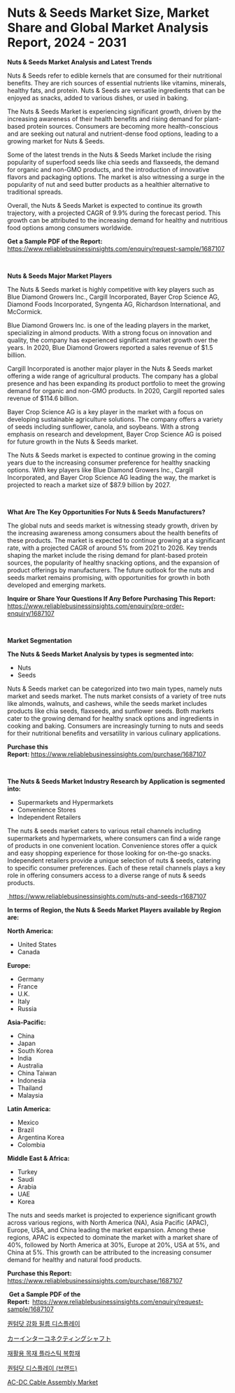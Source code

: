 <p><h1>Nuts & Seeds Market Size, Market Share and Global Market Analysis Report, 2024 - 2031</h1></p><p><strong>Nuts & Seeds Market Analysis and Latest Trends</strong></p>
<p><p>Nuts & Seeds refer to edible kernels that are consumed for their nutritional benefits. They are rich sources of essential nutrients like vitamins, minerals, healthy fats, and protein. Nuts & Seeds are versatile ingredients that can be enjoyed as snacks, added to various dishes, or used in baking.</p><p>The Nuts & Seeds Market is experiencing significant growth, driven by the increasing awareness of their health benefits and rising demand for plant-based protein sources. Consumers are becoming more health-conscious and are seeking out natural and nutrient-dense food options, leading to a growing market for Nuts & Seeds.</p><p>Some of the latest trends in the Nuts & Seeds Market include the rising popularity of superfood seeds like chia seeds and flaxseeds, the demand for organic and non-GMO products, and the introduction of innovative flavors and packaging options. The market is also witnessing a surge in the popularity of nut and seed butter products as a healthier alternative to traditional spreads.</p><p>Overall, the Nuts & Seeds Market is expected to continue its growth trajectory, with a projected CAGR of 9.9% during the forecast period. This growth can be attributed to the increasing demand for healthy and nutritious food options among consumers worldwide.</p></p>
<p><strong>Get a Sample PDF of the Report:&nbsp;</strong> <a href="https://www.reliablebusinessinsights.com/enquiry/request-sample/1687107">https://www.reliablebusinessinsights.com/enquiry/request-sample/1687107</a></p>
<p>&nbsp;</p>
<p><strong>Nuts & Seeds Major Market Players</strong></p>
<p><p>The Nuts & Seeds market is highly competitive with key players such as Blue Diamond Growers Inc., Cargill Incorporated, Bayer Crop Science AG, Diamond Foods Incorporated, Syngenta AG, Richardson International, and McCormick. </p><p>Blue Diamond Growers Inc. is one of the leading players in the market, specializing in almond products. With a strong focus on innovation and quality, the company has experienced significant market growth over the years. In 2020, Blue Diamond Growers reported a sales revenue of $1.5 billion.</p><p>Cargill Incorporated is another major player in the Nuts & Seeds market offering a wide range of agricultural products. The company has a global presence and has been expanding its product portfolio to meet the growing demand for organic and non-GMO products. In 2020, Cargill reported sales revenue of $114.6 billion.</p><p>Bayer Crop Science AG is a key player in the market with a focus on developing sustainable agriculture solutions. The company offers a variety of seeds including sunflower, canola, and soybeans. With a strong emphasis on research and development, Bayer Crop Science AG is poised for future growth in the Nuts & Seeds market.</p><p>The Nuts & Seeds market is expected to continue growing in the coming years due to the increasing consumer preference for healthy snacking options. With key players like Blue Diamond Growers Inc., Cargill Incorporated, and Bayer Crop Science AG leading the way, the market is projected to reach a market size of $87.9 billion by 2027.</p></p>
<p>&nbsp;</p>
<p><strong>What Are The Key Opportunities For Nuts & Seeds Manufacturers?</strong></p>
<p><p>The global nuts and seeds market is witnessing steady growth, driven by the increasing awareness among consumers about the health benefits of these products. The market is expected to continue growing at a significant rate, with a projected CAGR of around 5% from 2021 to 2026. Key trends shaping the market include the rising demand for plant-based protein sources, the popularity of healthy snacking options, and the expansion of product offerings by manufacturers. The future outlook for the nuts and seeds market remains promising, with opportunities for growth in both developed and emerging markets.</p></p>
<p><strong>Inquire or Share Your Questions If Any Before Purchasing This Report:</strong> <a href="https://www.reliablebusinessinsights.com/enquiry/pre-order-enquiry/1687107">https://www.reliablebusinessinsights.com/enquiry/pre-order-enquiry/1687107</a></p>
<p>&nbsp;</p>
<p><strong>Market Segmentation</strong></p>
<p><strong>The Nuts & Seeds Market Analysis by types is segmented into:</strong></p>
<p><ul><li>Nuts</li><li>Seeds</li></ul></p>
<p><p>Nuts & Seeds market can be categorized into two main types, namely nuts market and seeds market. The nuts market consists of a variety of tree nuts like almonds, walnuts, and cashews, while the seeds market includes products like chia seeds, flaxseeds, and sunflower seeds. Both markets cater to the growing demand for healthy snack options and ingredients in cooking and baking. Consumers are increasingly turning to nuts and seeds for their nutritional benefits and versatility in various culinary applications.</p></p>
<p><strong>Purchase this Report:&nbsp;</strong><a href="https://www.reliablebusinessinsights.com/purchase/1687107">https://www.reliablebusinessinsights.com/purchase/1687107</a></p>
<p>&nbsp;</p>
<p><strong>The Nuts & Seeds Market Industry Research by Application is segmented into:</strong></p>
<p><ul><li>Supermarkets and Hypermarkets</li><li>Convenience Stores</li><li>Independent Retailers</li></ul></p>
<p><p>The nuts & seeds market caters to various retail channels including supermarkets and hypermarkets, where consumers can find a wide range of products in one convenient location. Convenience stores offer a quick and easy shopping experience for those looking for on-the-go snacks. Independent retailers provide a unique selection of nuts & seeds, catering to specific consumer preferences. Each of these retail channels plays a key role in offering consumers access to a diverse range of nuts & seeds products.</p></p>
<p><a href="https://www.reliablebusinessinsights.com/nuts-and-seeds-r1687107">&nbsp;https://www.reliablebusinessinsights.com/nuts-and-seeds-r1687107</a></p>
<p><strong>In terms of Region, the Nuts & Seeds Market Players available by Region are:</strong></p>
<p>
    <p> <strong> North America: </strong>
        <ul>
            <li>United States</li>
            <li>Canada</li>
        </ul>
        </p> 
    <p> <strong> Europe: </strong>
        <ul>
            <li>Germany</li>
            <li>France</li>
            <li>U.K.</li>
            <li>Italy</li>
            <li>Russia</li>
        </ul>
        </p> 
    <p> <strong> Asia-Pacific: </strong>
        <ul>
            <li>China</li>
            <li>Japan</li>
            <li>South Korea</li>
            <li>India</li>
            <li>Australia</li>
            <li>China Taiwan</li>
            <li>Indonesia</li>
            <li>Thailand</li>
            <li>Malaysia</li>
        </ul>
        </p> 
    <p> <strong> Latin America: </strong>
        <ul>
            <li>Mexico</li>
            <li>Brazil</li>
            <li>Argentina Korea</li>
            <li>Colombia</li>
        </ul>
        </p> 
    <p> <strong> Middle East & Africa: </strong>
        <ul>
            <li>Turkey</li>
            <li>Saudi</li>
            <li>Arabia</li>
            <li>UAE</li>
            <li>Korea</li>
        </ul>
    </p>
    </p>
<p><p>The nuts and seeds market is projected to experience significant growth across various regions, with North America (NA), Asia Pacific (APAC), Europe, USA, and China leading the market expansion. Among these regions, APAC is expected to dominate the market with a market share of 40%, followed by North America at 30%, Europe at 20%, USA at 5%, and China at 5%. This growth can be attributed to the increasing consumer demand for healthy and natural food products.</p></p>
<p><strong>Purchase this Report: </strong><a href="https://www.reliablebusinessinsights.com/purchase/1687107">https://www.reliablebusinessinsights.com/purchase/1687107</a></p>
<p>&nbsp;<strong>Get a Sample PDF of the Report:&nbsp;&nbsp;</strong><a href="https://www.reliablebusinessinsights.com/enquiry/request-sample/1687107">https://www.reliablebusinessinsights.com/enquiry/request-sample/1687107</a></p>
<p><strong></strong></p>
<p><p><a href="https://github.com/AlexanderElliott1993/Market-Research-Report-List-1/blob/main/5906286106224.md">퀀텀닷 강화 필름 디스플레이</a></p><p><a href="https://github.com/DudleyFerry/Market-Research-Report-List-1/blob/main/1570362111287.md">カーインターコネクティングシャフト</a></p><p><a href="https://medium.com/@ethanmorar2011/%EC%9E%AC%ED%99%9C%EC%9A%A9-%EB%82%98%EB%AC%B4-%ED%94%8C%EB%9D%BC%EC%8A%A4%ED%8B%B1-%EB%B3%B5%ED%95%A9%EC%B2%B4-%EC%8B%9C%EC%9E%A5-%EA%B2%BD%EC%9F%81-%EB%B6%84%EC%84%9D-%EC%8B%9C%EC%9E%A5-%EB%8F%99%ED%96%A5-%EB%B0%8F-2031%EB%85%84%EA%B9%8C%EC%A7%80%EC%9D%98-%EC%98%88%EC%B8%A1-945d95a5f35a">재활용 목재 플라스틱 복합재</a></p><p><a href="https://github.com/bbbexter1/Market-Research-Report-List-1/blob/main/8882170106223.md">퀀텀닷 디스플레이 (브랜드)</a></p><p><a href="https://github.com/JuliaFadel1922/Market-Research-Report-List-1/blob/main/ac-dc-cable-assembly-market.md">AC-DC Cable Assembly Market</a></p></p>